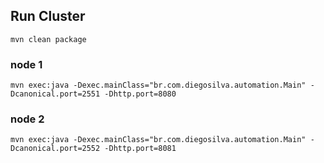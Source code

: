 ## Run Cluster

`mvn clean package`

### node 1
`mvn exec:java -Dexec.mainClass="br.com.diegosilva.automation.Main" -Dcanonical.port=2551 -Dhttp.port=8080`

### node 2
`mvn exec:java -Dexec.mainClass="br.com.diegosilva.automation.Main" -Dcanonical.port=2552 -Dhttp.port=8081`